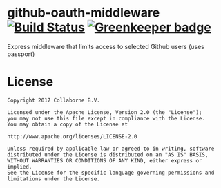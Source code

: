 # github-oauth-middleware [![Build Status](https://travis-ci.org/Collaborne/github-oauth-middleware.svg?branch=master)](https://travis-ci.org/Collaborne/github-oauth-middleware) [![Greenkeeper badge](https://badges.greenkeeper.io/Collaborne/github-oauth-middleware.svg)](https://greenkeeper.io/)

Express middleware that limits access to selected Github users (uses passport)

# License

    Copyright 2017 Collaborne B.V.

    Licensed under the Apache License, Version 2.0 (the "License");
    you may not use this file except in compliance with the License.
    You may obtain a copy of the License at

    http://www.apache.org/licenses/LICENSE-2.0

    Unless required by applicable law or agreed to in writing, software
    distributed under the License is distributed on an "AS IS" BASIS,
    WITHOUT WARRANTIES OR CONDITIONS OF ANY KIND, either express or implied.
    See the License for the specific language governing permissions and
    limitations under the License.

